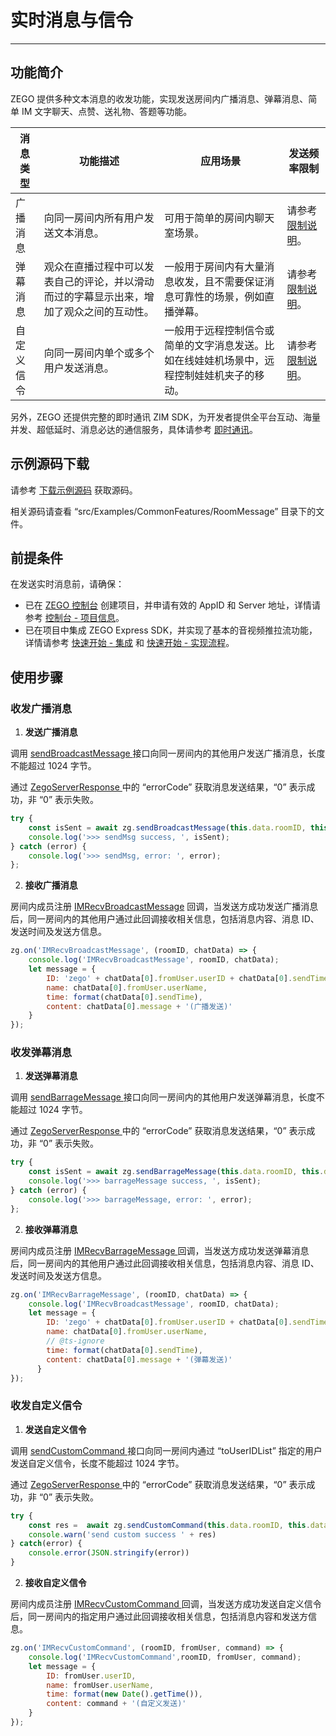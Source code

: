 # 实时消息与信令


- - -

## 功能简介


ZEGO 提供多种文本消息的收发功能，实现发送房间内广播消息、弹幕消息、简单 IM 文字聊天、点赞、送礼物、答题等功能。


| 消息类型 | 功能描述 | 应用场景 | 发送频率限制 |
|-------|--------|--------|--------|
| 广播消息 | 向同一房间内所有用户发送文本消息。 | 可用于简单的房间内聊天室场景。 | 请参考 [限制说明](https://doc-zh.zego.im/article/7584)。 |
| 弹幕消息 | 观众在直播过程中可以发表自己的评论，并以滑动而过的字幕显示出来，增加了观众之间的互动性。 | 一般用于房间内有大量消息收发，且不需要保证消息可靠性的场景，例如直播弹幕。 | 请参考 [限制说明](https://doc-zh.zego.im/article/7584)。|
| 自定义信令 | 向同一房间内单个或多个用户发送消息。 | 一般用于远程控制信令或简单的文字消息发送。比如在线娃娃机场景中，远程控制娃娃机夹子的移动。 | 请参考 [限制说明](https://doc-zh.zego.im/article/7584)。

另外，ZEGO 还提供完整的即时通讯 ZIM SDK，为开发者提供全平台互动、海量并发、超低延时、消息必达的通信服务，具体请参考 [即时通讯](https://doc-zh.zego.im/article/12807)。

## 示例源码下载

请参考 [下载示例源码](https://doc-zh.zego.im/article/3211) 获取源码。

相关源码请查看 “src/Examples/CommonFeatures/RoomMessage” 目录下的文件。

## 前提条件

在发送实时消息前，请确保：

- 已在 [ZEGO 控制台](https://console.zego.im) 创建项目，并申请有效的 AppID 和 Server 地址，详情请参考 [控制台 - 项目信息](/console/project-info)。
- 已在项目中集成 ZEGO Express SDK，并实现了基本的音视频推拉流功能，详情请参考 [快速开始 - 集成](https://doc-zh.zego.im/article/199) 和 [快速开始 - 实现流程](https://doc-zh.zego.im/article/7638)。


## 使用步骤

### 收发广播消息

1. **发送广播消息**

  调用 [sendBroadcastMessage ](https://doc-zh.zego.im/article/api?doc=Express_Video_SDK_API~javascript_web~class~ZegoExpressEngine#send-broadcast-message) 接口向同一房间内的其他用户发送广播消息，长度不能超过 1024 字节。

  通过 [ZegoServerResponse ](https://doc-zh.zego.im/article/api?doc=Express_Video_SDK_API~javascript_web~interface~ZegoServerResponse) 中的 “errorCode” 获取消息发送结果，“0” 表示成功，非 “0” 表示失败。

  ```javascript
  try {
      const isSent = await zg.sendBroadcastMessage(this.data.roomID, this.data.inputMessage)
      console.log('>>> sendMsg success, ', isSent);
  } catch (error) {
      console.log('>>> sendMsg, error: ', error);
  };
  ```
2. **接收广播消息**

  房间内成员注册 [IMRecvBroadcastMessage](https://doc-zh.zego.im/article/api?doc=Express_Video_SDK_API~javascript_web~interface~ZegoRTMEvent#im-recv-broadcast-message) 回调，当发送方成功发送广播消息后，同一房间内的其他用户通过此回调接收相关信息，包括消息内容、消息 ID、发送时间及发送方信息。

  ```javascript
  zg.on('IMRecvBroadcastMessage', (roomID, chatData) => {
      console.log('IMRecvBroadcastMessage', roomID, chatData);
      let message = {
          ID: 'zego' + chatData[0].fromUser.userID + chatData[0].sendTime,
          name: chatData[0].fromUser.userName,
          time: format(chatData[0].sendTime),
          content: chatData[0].message + '(广播发送)'
      }
  });
  ```

### 收发弹幕消息

1. **发送弹幕消息**

  调用 [sendBarrageMessage ](https://doc-zh.zego.im/article/api?doc=Express_Video_SDK_API~javascript_web~class~ZegoExpressEngine#send-barrage-message) 接口向同一房间内的其他用户发送弹幕消息，长度不能超过 1024 字节。

  通过 [ZegoServerResponse ](https://doc-zh.zego.im/article/api?doc=Express_Video_SDK_API~javascript_web~interface~ZegoServerResponse) 中的 “errorCode” 获取消息发送结果，“0” 表示成功，非 “0” 表示失败。

  ```javascript
  try {
      const isSent = await zg.sendBarrageMessage(this.data.roomID, this.data.inputMessage)
      console.log('>>> barrageMessage success, ', isSent);
  } catch (error) {
      console.log('>>> barrageMessage, error: ', error);
  };
  ```
2. **接收弹幕消息**

  房间内成员注册 [IMRecvBarrageMessage ](https://doc-zh.zego.im/article/api?doc=Express_Video_SDK_API~javascript_web~interface~ZegoRTMEvent#im-recv-barrage-message) 回调，当发送方成功发送弹幕消息后，同一房间内的其他用户通过此回调接收相关信息，包括消息内容、消息 ID、发送时间及发送方信息。

  ```javascript
  zg.on('IMRecvBarrageMessage', (roomID, chatData) => {
      console.log('IMRecvBroadcastMessage', roomID, chatData);
      let message = {
          ID: 'zego' + chatData[0].fromUser.userID + chatData[0].sendTime,
          name: chatData[0].fromUser.userName,
          // @ts-ignore
          time: format(chatData[0].sendTime),
          content: chatData[0].message + '(弹幕发送)'
        }
  });
  ```

### 收发自定义信令

1. **发送自定义信令**

  调用 [sendCustomCommand ](https://doc-zh.zego.im/article/api?doc=Express_Video_SDK_API~javascript_web~class~ZegoExpressEngine#send-custom-command) 接口向同一房间内通过 “toUserIDList” 指定的用户发送自定义信令，长度不能超过 1024 字节。

  通过 [ZegoServerResponse ](https://doc-zh.zego.im/article/api?doc=Express_Video_SDK_API~javascript_web~interface~ZegoServerResponse) 中的 “errorCode” 获取消息发送结果，“0” 表示成功，非 “0” 表示失败。

  ```javascript
  try {
      const res =  await zg.sendCustomCommand(this.data.roomID, this.data.inputMessage, toUserIDList);
      console.warn('send custom success ' + res)
  } catch(error) {
      console.error(JSON.stringify(error))
  }
  ```
2. **接收自定义信令**

  房间内成员注册 [IMRecvCustomCommand ](https://doc-zh.zego.im/article/api?doc=Express_Video_SDK_API~javascript_web~interface~ZegoRTMEvent#im-recv-custom-command) 回调，当发送方成功发送自定义信令后，同一房间内的指定用户通过此回调接收相关信息，包括消息内容和发送方信息。

  ```javascript
  zg.on('IMRecvCustomCommand', (roomID, fromUser, command) => {
      console.log('IMRecvCustomCommand',roomID, fromUser, command);
      let message = {
          ID: fromUser.userID,
          name: fromUser.userName,
          time: format(new Date().getTime()),
          content: command + '(自定义发送)'
      }
  });
  ```
